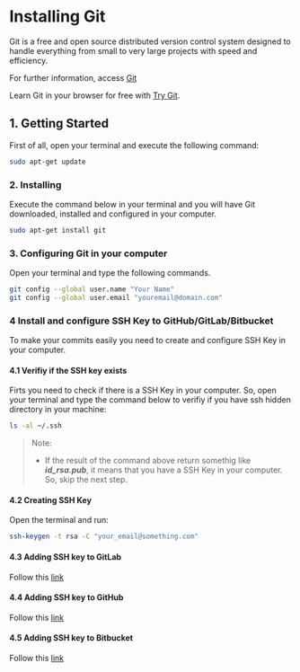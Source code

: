 # Installing Git

Git is a free and open source distributed version control system designed to handle everything from small to very large projects with speed and efficiency.

For further information, access [Git](https://git-scm.com/)

Learn Git in your browser for free with [Try Git](https://try.github.io/levels/1/challenges/1).

## 1. Getting Started

First of all, open your terminal and execute the following command:

```bash
sudo apt-get update
```

### 2. Installing

Execute the command below in your terminal and you will have Git downloaded, installed and configured in your computer.

```bash
sudo apt-get install git
```

### 3. Configuring Git in your computer

Open your terminal and type the following commands.

```bash
git config --global user.name "Your Name"
git config --global user.email "youremail@domain.com"
```

### 4 Install and configure SSH Key to GitHub/GitLab/Bitbucket

To make your commits easily you need to create and configure SSH Key in your computer.

#### 4.1 Verifiy if the SSH key exists

Firts you need to check if there is a SSH Key in your computer. So, open your terminal and type the command below to verifiy if you have ssh hidden directory in your machine:

```bash
ls -al ~/.ssh
```

> Note:
> * If the result of the command above return somethig like **_id_rsa.pub_**, it means that you have a SSH Key in your computer. So, skip the next step.

#### 4.2 Creating SSH Key

Open the terminal and run:

```bash
ssh-keygen -t rsa -C "your_email@something.com"
```

#### 4.3 Adding SSH key to GitLab

Follow this [link](https://docs.gitlab.com/ee/gitlab-basics/create-your-ssh-keys.html)

#### 4.4 Adding SSH key to GitHub

Follow this [link](https://help.github.com/articles/adding-a-new-ssh-key-to-your-github-account/)

#### 4.5 Adding SSH key to Bitbucket

Follow this [link](https://confluence.atlassian.com/bitbucket/set-up-an-ssh-key-728138079.html)
